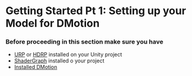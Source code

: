 ﻿# Getting Started Pt 1: Setting up your Model for DMotion

### Before proceeding in this section make sure you have

- [URP](https://docs.unity3d.com/Packages/com.unity.render-pipelines.universal@12.0/manual/InstallURPIntoAProject.html) or [HDRP](https://docs.unity3d.com/Packages/com.unity.render-pipelines.high-definition@12.1/manual/Upgrading-To-HDRP.html) installed on your Unity project
- [ShaderGraph](https://docs.unity3d.com/Packages/com.unity.shadergraph@14.0/manual/Getting-Started.html) installed o your project
- [Installed DMotion](../README.md#Instalation)

